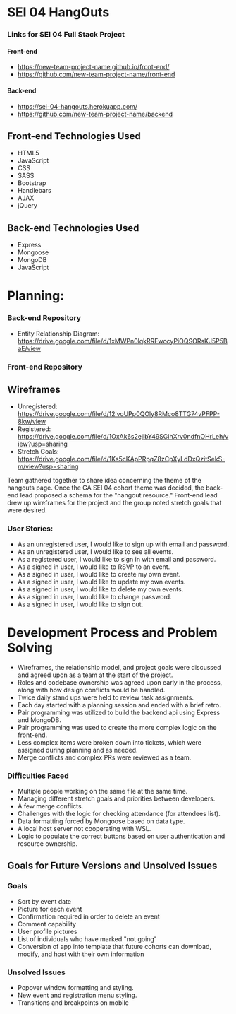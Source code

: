 # SEI 04 HangOuts

### Links for SEI 04 Full Stack Project

#### Front-end
* https://new-team-project-name.github.io/front-end/
* https://github.com/new-team-project-name/front-end

#### Back-end
* https://sei-04-hangouts.herokuapp.com/
* https://github.com/new-team-project-name/backend

## Front-end Technologies Used
* HTML5
* JavaScript
* CSS
* SASS
* Bootstrap
* Handlebars
* AJAX
* jQuery

## Back-end Technologies Used
* Express
* Mongoose
* MongoDB
* JavaScript

# Planning:
### Back-end Repository
* Entity Relationship Diagram: https://drive.google.com/file/d/1xMWPn0lqkRRFwocyPiOQSORsKJ5P5BaE/view

### Front-end Repository
## Wireframes
* Unregistered: https://drive.google.com/file/d/12lvoUPp0QOly8RMco8TTG74vPFPP-8kw/view
* Registered: https://drive.google.com/file/d/1OxAk6s2ejlbY49SGihXrv0ndfnOHrLeh/view?usp=sharing
* Stretch Goals: https://drive.google.com/file/d/1Ks5cKApPRpqZ8zCpXyLdDxQzitSekS-m/view?usp=sharing

Team gathered together to share idea concerning the theme of the hangouts page. Once the GA SEI 04 cohort theme was decided, the back-end lead proposed a schema for the "hangout resource." Front-end lead drew up wireframes for the project and the group noted stretch goals that were desired.

### User Stories:
* As an unregistered user, I would like to sign up with email and password.
* As an unregistered user, I would like to see all events.
* As a registered user, I would like to sign in with email and password.
* As a signed in user, I would like to RSVP to an event.
* As a signed in user, I would like to create my own event.
* As a signed in user, I would like to update my own events.
* As a signed in user, I would like to delete my own events.
* As a signed in user, I would like to change password.
* As a signed in user, I would like to sign out.

# Development Process and Problem Solving
* Wireframes, the relationship model, and project goals were discussed and agreed upon as a team at the start of the project.
* Roles and codebase ownership was agreed upon early in the process, along with how design conflicts would be handled.
* Twice daily stand ups were held to review task assignments.
* Each day started with a planning session and ended with a brief retro.
* Pair programming was utilized to build the backend api using Express and MongoDB.
* Pair programming was used to create the more complex logic on the front-end.
* Less complex items were broken down into tickets, which were assigned during planning and as needed.
* Merge conflicts and complex PRs were reviewed as a team.

### Difficulties Faced
* Multiple people working on the same file at the same time.
* Managing different stretch goals and priorities between developers.
* A few merge conflicts.
* Challenges with the logic for checking attendance (for attendees list).
* Data formatting forced by Mongoose based on data type.
* A local host server not cooperating with WSL.
* Logic to populate the correct buttons based on user authentication and resource ownership.

## Goals for Future Versions and Unsolved Issues
### Goals
* Sort by event date
* Picture for each event
* Confirmation required in order to delete an event
* Comment capability
* User profile pictures
* List of individuals who have marked "not going"
* Conversion of app into template that future cohorts can download, modify, and host with their own information

### Unsolved Issues
* Popover window formatting and styling.
* New event and registration menu styling.
* Transitions and breakpoints on mobile
